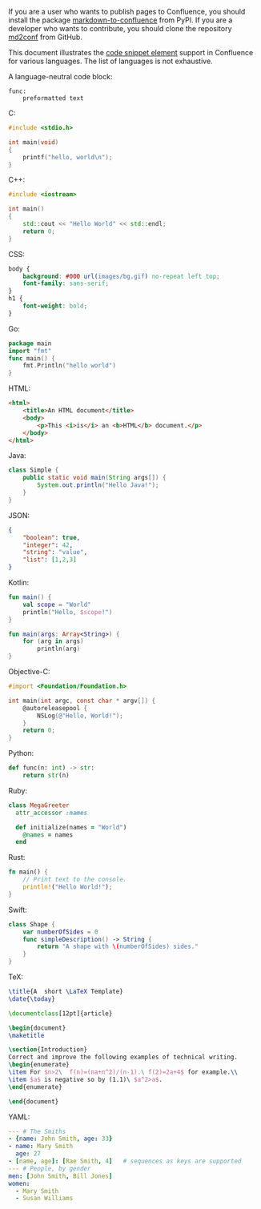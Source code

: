 <!-- confluence-page-id: 86158409894 -->

If you are a user who wants to publish pages to Confluence, you should install the package [markdown-to-confluence](https://pypi.org/project/markdown-to-confluence/) from PyPI. If you are a developer who wants to contribute, you should clone the repository [md2conf](https://github.com/hunyadi/md2conf) from GitHub.

This document illustrates the [code snippet element](https://support.atlassian.com/confluence-cloud/docs/insert-elements-into-a-page/#Code-snippet) support in Confluence for various languages. The list of languages is not exhaustive.

A language-neutral code block:
```
func:
    preformatted text
```

C:
```c
#include <stdio.h>

int main(void)
{
    printf("hello, world\n");
}
```

C++:
```cpp
#include <iostream>

int main()
{
    std::cout << "Hello World" << std::endl;
    return 0;
}
```

CSS:
```css
body {
    background: #000 url(images/bg.gif) no-repeat left top;
    font-family: sans-serif;
}
h1 {
    font-weight: bold;
}
```

Go:
```go
package main
import "fmt"
func main() {
    fmt.Println("hello world")
}
```

HTML:
```html
<html>
    <title>An HTML document</title>
    <body>
        <p>This <i>is</i> an <b>HTML</b> document.</p>
    </body>
</html>
```

Java:
```java
class Simple {
    public static void main(String args[]) {
        System.out.println("Hello Java!");
    }
}
```

JSON:
```json
{
    "boolean": true,
    "integer": 42,
    "string": "value",
    "list": [1,2,3]
}
```

Kotlin:
```kotlin
fun main() {
    val scope = "World"
    println("Hello, $scope!")
}

fun main(args: Array<String>) {
    for (arg in args)
        println(arg)
}
```

Objective-C:
```objectivec
#import <Foundation/Foundation.h>

int main(int argc, const char * argv[]) {
    @autoreleasepool {
        NSLog(@"Hello, World!");
    }
    return 0;
}
```

Python:
```python
def func(n: int) -> str:
    return str(n)
```

Ruby:
```ruby
class MegaGreeter
  attr_accessor :names

  def initialize(names = "World")
    @names = names
  end
```

Rust:
```rust
fn main() {
    // Print text to the console.
    println!("Hello World!");
}
```

Swift:
```swift
class Shape {
    var numberOfSides = 0
    func simpleDescription() -> String {
        return "A shape with \(numberOfSides) sides."
    }
}
```

TeX:
```tex
\title{A  short \LaTeX Template}
\date{\today}

\documentclass[12pt]{article}

\begin{document}
\maketitle

\section{Introduction}
Correct and improve the following examples of technical writing.
\begin{enumerate}
\item For $n>2\  f(n)=(na+n^2)/(n-1).\ f(2)=2a+4$ for example.\\
\item $a$ is negative so by (1.1)\ $a^2>a$.
\end{enumerate}

\end{document}
```

YAML:
```yaml
--- # The Smiths
- {name: John Smith, age: 33}
- name: Mary Smith
  age: 27
- [name, age]: [Rae Smith, 4]   # sequences as keys are supported
--- # People, by gender
men: [John Smith, Bill Jones]
women:
  - Mary Smith
  - Susan Williams
```
